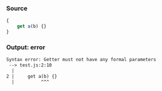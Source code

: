 ### Source
```js parse:expr
{
    get a(b) {}
}
```

### Output: error
```txt
Syntax error: Getter must not have any formal parameters
 --> test.js:2:10
  |
2 |     get a(b) {}
  |          ^^^ 
```
